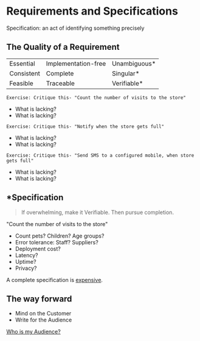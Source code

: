 # Requirements and Specifications

Specification: an act of identifying something precisely

## The Quality of a Requirement

<!-- markdownlint-disable MD033 -->
<table>
<tr><td>Essential</td><td>Implementation-free</td><td>Unambiguous*</td>
</tr>
<tr><td>Consistent</td><td>Complete</td><td>Singular*</td>
</tr>
<tr><td>Feasible</td><td>Traceable</td><td>Verifiable*</td>
</tr>
</table>

`Exercise: Critique this- "Count the number of visits to the store"`

- What is lacking?
- What is lacking?

`Exercise: Critique this- "Notify when the store gets full"`

- What is lacking?
- What is lacking?

`Exercise: Critique this- "Send SMS to a configured mobile, when store gets full"`

- What is lacking?
- What is lacking?

## *Specification

> If overwhelming, make it Verifiable. Then pursue completion.

"Count the number of visits to the store"

- Count pets? Children? Age groups?
- Error tolerance: Staff? Suppliers?
- Deployment cost?
- Latency?
- Uptime?
- Privacy?

A complete specification is [expensive](form-fit-function.md).

## The way forward

- Mind on the Customer
- Write for the Audience

[Who is my Audience?](modeling-needs-of-stakeholders.md)
